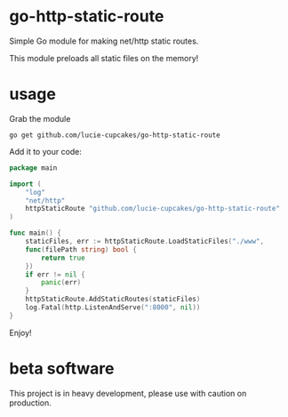 # go-http-static-route

Simple Go module for making net/http static routes.

This module preloads all static files on the memory!


# usage

Grab the module

	go get github.com/lucie-cupcakes/go-http-static-route

Add it to your code:

```go
package main

import (
	"log"
	"net/http"
	httpStaticRoute "github.com/lucie-cupcakes/go-http-static-route"
)

func main() {
	staticFiles, err := httpStaticRoute.LoadStaticFiles("./www",
	func(filePath string) bool {
		return true
	})
	if err != nil {
		panic(err)
	}
	httpStaticRoute.AddStaticRoutes(staticFiles)
	log.Fatal(http.ListenAndServe(":8000", nil))
}
```
Enjoy!

# beta software

This project is in heavy development, please use with caution on production.

